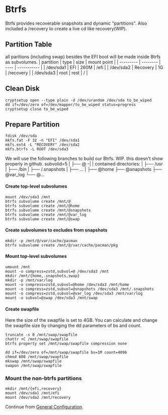 # Btrfs
Btrfs provides recoverable snapshots and dynamic "partitions". Also included a /recovery to create a live cd like recovery(WIP).

## Partition Table
all paritions (including swap) besides the EFI boot will be made inside Btrfs as subvolumes.
| partition | type 	   | size | mount point |
| --------- | -------- | ---- | ----------- |
| /dev/sda1 | EFI  	   | 260M | /efi        |
| /dev/sda2 | Recovery | 1G   | /recovery   |
| /dev/sda3 | root 	   | rest | /           |

## Clean Disk
```
cryptsetup open --type plain -d /dev/urandom /dev/sda to_be_wiped
dd if=/dev/zero of=/dev/mapper/to_be_wiped status=progress
cryptsetup close to_be_wiped
```

## Prepare Partition
```
fdisk /dev/sda
mkfs.fat -F 32 -n "EFI" /dev/sda1
mkfs.ext4 -L "RECOVERY" /dev/sda2
mkfs.btrfs -L ROOT /dev/sda3
```

We will use the following branches to build our Btrfs.
WIP. this doesn't show properly in github.
subvolid=5
  |
  ├── @ -|
  |     contained directories:
  |       ├── /usr
  |       ├── /bin
  |       ├── /.snapshots
  |       ├── ...
  |
  ├── @home
  ├── @snapshots
  ├── @var_log
  └── @...

#### Create top-level subvolumes
```
mount /dev/sda3 /mnt
btrfs subvolume create /mnt/@
btrfs subvolume create /mnt/@home
btrfs subvolume create /mnt/@snapshots
btrfs subvolume create /mnt/@var_log
btrfs subvolume create /mnt/@swap
```

#### Create subvolumes to excludes from snapshots
```
mkdir -p /mnt/@/var/cache/pacman
btrfs subvolume create /mnt/@/var/cache/pacman/pkg
```

#### Mount top-level subvolumes
```
umount /mnt
mount -o compress=zstd,subvol=@ /dev/sda3 /mnt
mkdir /mnt/{home,.snapshots,swap}
mkdir -p /mnt/var/log
mount -o compress=zstd,subvol=@home /dev/sda3 /mnt/home
mount -o compress=zstd,subvol=@snapshots /dev/sda3 /mnt/.snapshots
mount -o compress=zstd,subvol=@var_log /dev/sda3 /mnt/var/log
mount -o subvol=@swap /dev/sda3 /mnt/swap
```

#### Create swapfile
Here the size of the swapfile is set to 4GB. You can calculate and change the swapfile size by changing the dd parameters of bs and count.
```
truncate -s 0 /mnt/swap/swapfile
chattr +C /mnt/swap/swapfile
btrfs property set /mnt/swap/swapfile compression none

dd if=/dev/zero of=/mnt/swap/swapfile bs=1M count=4096
chmod 600 /mnt/swap/swapfile
mkswap /mnt/swap/swapfile
swapon /mnt/swap/swapfile
```

### Mount the non-btrfs partitions
```
mkdir /mnt/{efi,recovery}
mount /dev/sda1 /mnt/efi
mount /dev/sda2 /mnt/recovery
```

Continue from [General Configuration](https://github.com/EdvinAlvarado/configs/blob/master/Arch/install.md#general-configuration).
